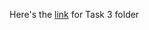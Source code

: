 Here's the [link](https://drive.google.com/drive/folders/1FVtuRozKiS1YuyNz7OIhSj5MeY__YDdG?usp=drive_link) for Task 3 folder
